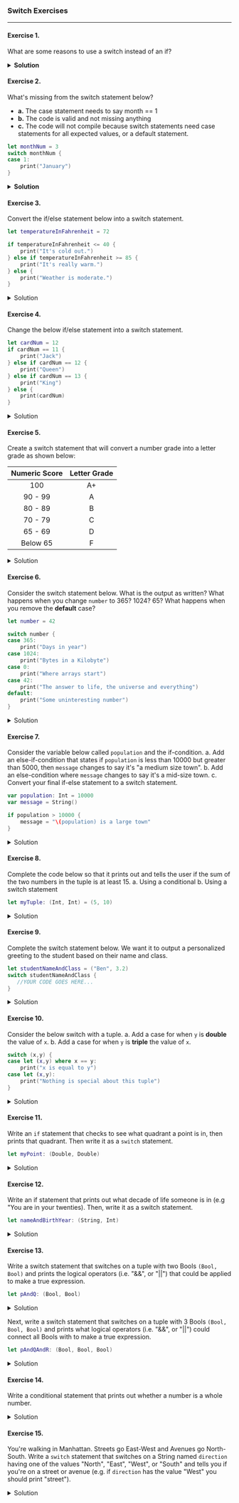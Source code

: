 ### Switch Exercises
---

#### Exercise 1.
What are some reasons to use a switch instead of an if?

<details>
<summary><b>Solution</b></summary>

> - When there is a known set of values a conditional is testing for
> - When there are a known set of ranges that can be matched against
> - To match tuple patterns
> - Reads better (this is usually the result of the previous reasons)

</details>

#### Exercise 2.
What's missing from the switch statement below?

- __a.__ The case statement needs to say month == 1
- __b.__ The code is valid and not missing anything
- __c.__ The code will not compile because switch statements need case statements for all expected values, or a default statement.

```swift
let monthNum = 3
switch monthNum {
case 1:
    print("January")
}
```

<details>
<summary><b>Solution</b></summary>

> c. The code will not compile because switch statements need case statements for all expected values, or a default statement.

</details>

#### Exercise 3.
Convert the if/else statement below into a switch statement.

```swift
let temperatureInFahrenheit = 72

if temperatureInFahrenheit <= 40 {
    print("It's cold out.")
} else if temperatureInFahrenheit >= 85 {
    print("It's really warm.")
} else {
    print("Weather is moderate.")
}
```

<details>
<summary>Solution</summary>
    
```swift
switch temperatureInFahrenheit {
case let t where t <= 40:
    print("It's cold out.")
case let t where t >= 85:
    print("It's really warm.")
default:
    print("Weather is moderate.")
}
```

</details>

#### Exercise 4.
Change the below if/else statement into a switch statement.

```swift
let cardNum = 12
if cardNum == 11 {
    print("Jack")
} else if cardNum == 12 {
    print("Queen")
} else if cardNum == 13 {
    print("King")
} else {
    print(cardNum)
}
```

<details>
<summary>Solution</summary>

```swift
switch cardNum {
case 11:
    print("Jack")
case 12:
    print("Queen")
case 13:
    print("King")
default:
    print(cardNum)
}
```

</details>

#### Exercise 5.
Create a switch statement that will convert a number grade into a letter grade as shown below:

| Numeric Score | Letter Grade |
| :----------:  | :----------: |
| 100 | A+|
| 90  - 99 |  A |
| 80 - 89 | B |
| 70 - 79 | C |
| 65 - 69 | D |
| Below 65 | F |

<details>
<summary>Solution</summary>

```swift
let grade = 90

switch grade {
case 100:
    print("A+")
case grade where grade >= 90  && grade <= 99:
    print("A")
case grade where grade >= 80 && grade <= 89:
    print("B")
case grade where grade >= 70 && grade <= 79:
    print("C")
case grade where grade >= 65 && grade <= 69:
    print("D")
case grade where grade < 65 && grade >= 0 && grade < 101:
    print("F")
default:
    print("Grade must be in the range 0-100")
}
```

</details>

#### Exercise 6.
Consider the switch statement below. What is the output as written? What happens when you change `number` to 365? 1024? 65? What happens when you remove the __default__ case?
```swift
let number = 42

switch number {
case 365:
    print("Days in year")
case 1024:
    print("Bytes in a Kilobyte")
case 0:
    print("Where arrays start")
case 42:
    print("The answer to life, the universe and everything")
default:
    print("Some uninteresting number")
}
```

<details>
<summary>Solution</summary>

```swift
nummber = 42 // Output: "The answer to life, the universe and everything"
number = 365 // Output: "Days in year"
number = 1024 // Output: "Bytes in a Kilobyte"
number = 65 // Output: "Some uninteresting number"
```

>If we remove the default case, we will get a runtime error becuase the switch statement is no longer exhaustive. The default case tells us what to do in the event that the value we are switching on does not match any of the existing cases. Because `number` is an `Int`, it can potentially be any digit in the range between Int.min (-9,223,372,036,854,775,808) and Int.max (9,223,372,036,854,775,807). The default case gives us the power to only specify the cases we care about, while performing some arbitrary action if none of those specified cases are met.

</details>

#### Exercise 7.
Consider the variable below called `population` and the if-condition.
a. Add an else-if-condition that states if `population` is less than 10000 but greater than 5000, then `message` changes to say it's "a medium size town".
b. Add an else-condition where `message` changes to say it's a mid-size town.
c. Convert your final if-else statement to a switch statement.

```swift
var population: Int = 10000
var message = String()

if population > 10000 {
    message = "\(population) is a large town"
}
```

<details>
<summary>Solution</summary>

```swift
var population: Int = 10000
var message = String()

if population >= 10000 {
    message = "\(population) is a large town"
} else if population < 10000 && population > 5000 {
    message = "\(population) is a medium size town"
} else {
    message = "\(population) is a mid-size town"
}

switch population {
case population where population >= 10000:
    message = "\(population) is a large town"
case population where population < 10000 && population > 5000:
    message = "\(population) is a medium size town"
default:
    message = "\(population) is a mid-size town"
}
```

</details>

#### Exercise 8.
Complete the code below so that it prints out and tells the user if the sum of the two numbers in the tuple is at least 15.
a. Using a conditional
b. Using a switch statement

```swift
let myTuple: (Int, Int) = (5, 10)
```

<details>
<summary>Solution</summary>

```swift
let tupleSum = myTuple.0 + myTuple.1

if tupleSum >= 15 {
    print("Sum is at least 15!")
} else {
    print("Sum is less than 15 :(")
}

switch tupleSum {
case tupleSum where tupleSum >= 15:
    print("Sum is at least 15!")
default:
     print("Sum is less than 15 :(")
}
```

</details>

#### Exercise 9.
Complete the switch statement below.  We want it to output a personalized greeting to the student based on their name and class.

```swift
let studentNameAndClass = ("Ben", 3.2)
switch studentNameAndClass {
   //YOUR CODE GOES HERE...
}
```

<details>
<summary>Solution</summary>

```swift
switch studentNameAndClass {
case let (studentName, cohort):
    print("Hey \(studentName)! Welcome to Access Code \(cohort)!")
}
```

</details>

#### Exercise 10.
Consider the below switch with a tuple.
a. Add a case for when `y` is __double__ the value of `x`.
b. Add a case for when `y` is __triple__ the value of `x`.

```swift
switch (x,y) {
case let (x,y) where x == y:
    print("x is equal to y")
case let (x,y):
    print("Nothing is special about this tuple")
}
```

<details>
<summary>Solution</summary>

```swift
let tupleTen = (9,27)

switch tupleTen {
case let (x,y) where x == y:
    print("x is equal to y")
case let (x,y) where y == x*2:
    print("y is double the value of x")
case let (x,y) where y == x*3:
    print("y is triple the value of x")
case let (x,y):
    print("Nothing is special about this tuple")
}
```

</details>

#### Exercise 11.
Write an `if` statement that checks to see what quadrant a point is in, then prints that quadrant.
Then write it as a `switch` statement.

```swift
let myPoint: (Double, Double)
```

<details>
<summary>Solution</summary>

```swift
let myPoint: (Double, Double) = (2.0, -5.0)

if myPoint.0 >= 0 && myPoint.1 > 0 {
    print("\(myPoint) is in Quadrant 1")
} else if myPoint.0 <= 0 && myPoint.1 > 0 {
    print("\(myPoint) is in Quadrant 2")
} else if myPoint.0 <= 0  && myPoint.1 < 0 {
    print("\(myPoint) is in Quadrant 3")
} else if myPoint.0 >= 0 && myPoint.1 < 0 {
    print("\(myPoint) is in Quadrant 4")
} else if myPoint.0 == 0 && myPoint.1 == 0 {
    print("\(myPoint) is the Origin")
} else {
    print("\(myPoint) does not fall in any Quadrant. Maybe it falls on a line?")
}

switch myPoint {
case let (x,y) where x >= 0 && y > 0:
    print("\(myPoint) is in Quadrant 1")
case let (x,y) where x <= 0 && y > 0:
    print("\(myPoint) is in Quadrant 2")
case let (x,y) where x <= 0 && y < 0:
    print("\(myPoint) is in Quadrant 3")
case let (x,y) where x >= 0 && y < 0:
    print("\(myPoint) is in Quadrant 4")
case let (x,y) where x == 0 && y == 0:
    print("\(myPoint) is the Origin")
default:
    print("\(myPoint) does not fall in any Quadrant. Maybe it falls on a line?")
}
```

</details>

#### Exercise 12.
Write an if statement that prints out what decade of life someone is in (e.g "You are in your twenties).
Then, write it as a switch statement.

```swift
let nameAndBirthYear: (String, Int)
```

<details>
<summary>Solution</summary>

```swift
nameAndBirthYear = ("Erica", 27)

//if-statement with ranges
if (1...9).contains(nameAndBirthYear.1) {
    print("\(nameAndBirthYear.0), you're still a baby! Here's some apple juice sweetie.")
} else if (10...19).contains(nameAndBirthYear.1) {
    print("\(nameAndBirthYear.0), you are in your teens")
} else if (20...29).contains(nameAndBirthYear.1) {
    print("\(nameAndBirthYear.0), you are in your twenties")
} else if (30...39).contains(nameAndBirthYear.1) {
    print("\(nameAndBirthYear.0), you are in your thirties")
} else if (40...49).contains(nameAndBirthYear.1) {
    print("\(nameAndBirthYear.0), you are in your forties")
} else if (50...59).contains(nameAndBirthYear.1) {
    print("\(nameAndBirthYear.0), you are in your fifties")
} else if (60...69).contains(nameAndBirthYear.1) {
    print("\(nameAndBirthYear.0), you are in your sixties")
} else if (70...79).contains(nameAndBirthYear.1) {
    print("\(nameAndBirthYear.0), you are in your seventies")
} else if (80...89).contains(nameAndBirthYear.1) {
    print("\(nameAndBirthYear.0), you are in your eighties")
} else if (90...99).contains(nameAndBirthYear.1) {
    print("\(nameAndBirthYear.0), you are in your nineties")
} else if nameAndBirthYear.1 >= 100 {
    print("\(nameAndBirthYear.0), you are \(nameAndBirthYear.1) years old! What's your secret? Are you immortal?")
}


switch nameAndBirthYear {
case let (name, age) where (1...9).contains(age):
    print("\(name), you're still a baby! Here's some apple juice sweetie.")
case let (name, age) where (10...19).contains(age):
    print("\(name), you are in your teens")
case let (name, age) where (20...29).contains(age):
    print("\(name), you are in your twenties")
case let (name, age) where (30...39).contains(age):
    print("\(name), you are in your thirties")
case let (name, age) where (40...49).contains(age):
    print("\(name), you are in your forties")
case let (name, age) where (50...59).contains(age):
    print("\(name), you are in your fifties")
case let (name, age) where (60...69).contains(age):
    print("\(name), you are in your sixties")
case let (name, age) where (70...79).contains(age):
    print("\(name), you are in your seventies")
case let (name, age) where (80...89).contains(age):
    print("\(name), you are in your eighties")
case let (name, age) where (90...99).contains(age):
    print("\(name), you are in your nineties")
case let (name, age) where age >= 100:
    print("\(name), you are \(age) years old! What's your secret? Are you immortal?")
default:
    print("Uhhm... Give me a real age please!")
}
```

</details>

#### Exercise 13.
Write a switch statement that switches on a tuple with two Bools `(Bool, Bool)` and prints the logical operators (i.e. "&&", or "||") that could be applied to make a true expression.

```swift
let pAndQ: (Bool, Bool)
```
<details>
    <summary>Solution</summary>

```swift
let pAndQ: (Bool, Bool) = (false, false)
//let pAndQ: (Bool, Bool) = (true, true)
//let pAndQ: (Bool, Bool) = (true, false)
//let pAndQ: (Bool, Bool) = (false, true)

switch pAndQ {
case (true, true):
    print("|| or &&")
case (false, false):
    print("No way to true without ! (not)")
case (true, false), (false, true):
    print("||")
}
```

</details>

Next, write a switch statement that switches on a tuple with 3 Bools `(Bool, Bool, Bool)` and prints what logical operators (i.e. "&&", or "||") could connect all Bools with to make a true expression.

```swift
let pAndQAndR: (Bool, Bool, Bool)
```

<details>
<summary>Solution</summary>

```swift
switch pAndQAndR {
case (true, true, true):
    print("|| or &&")
case (false, true, true), (true, false, true), (true, true, false), (false, true, false), (false, false, true), (true, false, false):
    print("||")
case (false, false, false):
    print("No way to true without ! (not)")
}
```

</details>


#### Exercise 14.
Write a conditional statement that prints out whether a number is a whole number.

<details>
<summary>Solution</summary>

```swift
let num = 5

if floor(Double(num)) == Double(num) { //works whether num is an Int or a Double
    print("\(num) is a whole number")
} else {
    print("\(num) is not a whole number")
}
```

</details>

#### Exercise 15.
You're walking in Manhattan. Streets go East-West and Avenues go North-South. Write a `switch` statement that switches on a String named `direction` having one of the values "North", "East", "West", or "South" and tells you if you're on a street or avenue (e.g. if `direction` has the value "West" you should print "street").

<details>
<summary>Solution</summary>

```swift
let direction = "North"

switch direction {
case direction where direction == "North" || direction == "South":
    print("avenue")
case direction where direction == "East" || direction == "West":
    print("street")
default:
    print("unknown location")
    
}
```

</details>
 

